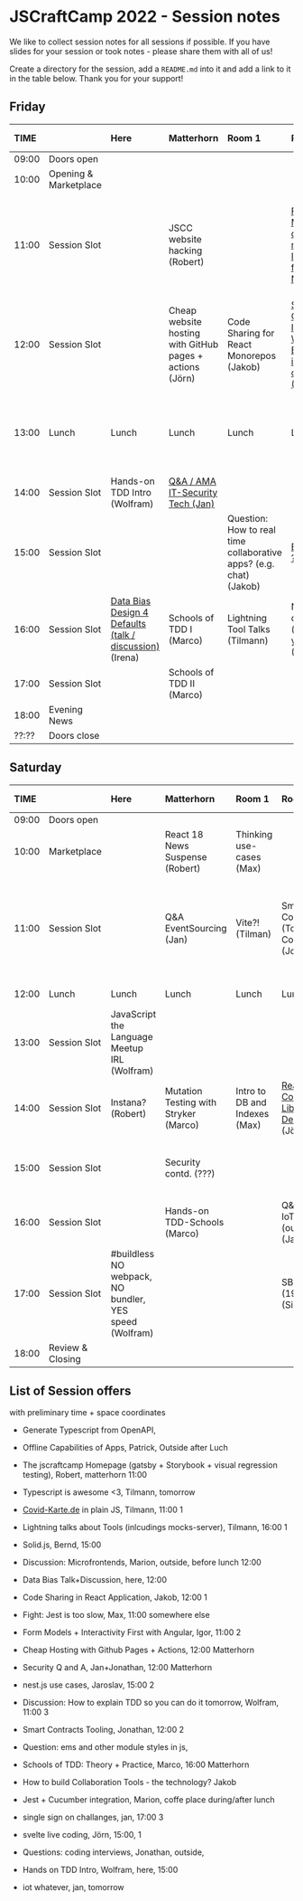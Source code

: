 # JSCraftCamp 2022 - Session notes

We like to collect session notes for all sessions if possible. If you have slides for your session or took notes - please share them with all of us!

Create a directory for the session, add a `README.md` into it and add a link to it in the table below. Thank you for your support!

## Friday

| TIME  |                       | Here                                                                    | Matterhorn                                               | Room 1                                                             | Room 2                                                                                            | Room 3                                                | Somewhere else                                                                                             |
| :---- | :-------------------- | :---------------------------------------------------------------------- | :------------------------------------------------------- | :----------------------------------------------------------------- | :------------------------------------------------------------------------------------------------ | :---------------------------------------------------- | :--------------------------------------------------------------------------------------------------------- |
| 09:00 | Doors open            |                                                                         |                                                          |                                                                    |                                                                                                   |                                                       |                                                                                                            |
| 10:00 | Opening & Marketplace |                                                                         |                                                          |                                                                    |                                                                                                   |                                                       |                                                                                                            |
| 11:00 | Session Slot          |                                                                         | JSCC website hacking (Robert)                            |                                                                    | [Form Models (vs domain models) / Interactivity first with NGRX (???)](./form-models/)            | [Covid-Karte vanilla JS (Tilmann)](./covid-karte-de/) | Microfrontends Experience Exchange (outside) (Marion) / How to explain TDD so you do it tomorrow (Wolfram) |
| 12:00 | Session Slot          |                                                                         | Cheap website hosting with GitHub pages + actions (Jörn) | Code Sharing for React Monorepos (Jakob)                           | [Smart Contracts - Introduction: Why Blockchain is not just co??? (Jonathan)](./smart-contracts/) | Backend APIs with TypeScript (Michael)                |                                                                                                            |
| 13:00 | Lunch                 | Lunch                                                                   | Lunch                                                    | Lunch                                                              | Lunch                                                                                             | Lunch                                                 | Jest & Cucumber Integration? (Marion) / Jest sucks: Alternatives? (Max)                                    |
| 14:00 | Session Slot          | Hands-on TDD Intro (Wolfram)                                            | [Q&A / AMA IT-Security Tech (Jan)](./security/)          |                                                                    |                                                                                                   | Svelte live coding (Jörn)                             | Offline Capability of Apps (Patrick)                                                                       |
| 15:00 | Session Slot          |                                                                         |                                                          | Question: How to real time collaborative apps? (e.g. chat) (Jakob) | [ESM - MJS ??? (Irena)](./esm/)                                                                   | SolidJS Hands on (Bernd)                              | Questions: Coding Interviews (Jonathan)                                                                    |
| 16:00 | Session Slot          | [Data Bias Design 4 Defaults (talk / discussion)](./data-bias/) (Irena) | Schools of TDD I (Marco)                                 | Lightning Tool Talks (Tilmann)                                     | Nest.JS Use cases (show yours) (Iaroslav)                                                         | Q&A / AMA SSO Challenges (Jan)                        |                                                                                                            |
| 17:00 | Session Slot          |                                                                         | Schools of TDD II (Marco)                                |                                                                    |                                                                                                   |                                                       |                                                                                                            |
| 18:00 | Evening News          |                                                                         |                                                          |                                                                    |                                                                                                   |                                                       |                                                                                                            |
| ??:?? | Doors close           |                                                                         |                                                          |                                                                    |                                                                                                   |                                                       |                                                                                                            |

## Saturday

| TIME  |                  | Here                                                   | Matterhorn                            | Room 1                        | Room 2                                                                  | Room 3                                                   | Somewhere else                                                                                             |
| :---- | :--------------- | :----------------------------------------------------- | :------------------------------------ | :---------------------------- | :---------------------------------------------------------------------- | :------------------------------------------------------- | ---------------------------------------------------------------------------------------------------------- |
| 09:00 | Doors open       |                                                        |                                       |                               |                                                                         |                                                          |                                                                                                            |
| 10:00 | Marketplace      |                                                        | React 18 News Suspense (Robert)       | Thinking use-cases (Max)      |                                                                         | Morning Kata ([JSKatas.org](https://jskatas.org)) (Jörn) |                                                                                                            |
| 11:00 | Session Slot     |                                                        | Q&A EventSourcing (Jan)               | Vite?! (Tilman)               | Smart Contracts II (Tools + Code) (Jonathan)                            | Help me upgrade my Curriculum (Brigitte)                 | [Media Blog, Video, Audio](./media/) (@cowglow) / Discussion: Do we need GraphQL or is Rest enough? (Bene) |
| 12:00 | Lunch            | Lunch                                                  | Lunch                                 | Lunch                         | Lunch                                                                   | Lunch                                                    | [Sustainability](./sustainability/) (Wolfram)                                                              |
| 13:00 | Session Slot     | JavaScript the Language Meetup IRL (Wolfram)           |                                       |                               |                                                                         | Mint your own NFT (Lars)                                 | Question: Angular CDK (Lonely Dan)                                                                         |
| 14:00 | Session Slot     | Instana? (Robert)                                      | Mutation Testing with Stryker (Marco) | Intro to DB and Indexes (Max) | [React Component Library API Design](./react-component-library/) (Jörn) | [P5JS](./p5js/) (@cowglow)                               |                                                                                                            |
| 15:00 | Session Slot     |                                                        | Security contd. (???)                 |                               |                                                                         | Svelte (Corinna)                                         | Move from Gatsby to Next?! Discussion (Irena)                                                              |
| 16:00 | Session Slot     |                                                        | Hands-on TDD-Schools (Marco)          |                               | Q&A / AMA IoT (outside) (Jan)                                           |                                                          |                                                                                                            |
| 17:00 | Session Slot     | #buildless NO webpack, NO bundler, YES speed (Wolfram) |                                       |                               | SBOM (19028) (Simon)                                                    |                                                          |                                                                                                            |
| 18:00 | Review & Closing |                                                        |                                       |                               |                                                                         |                                                          |                                                                                                            |

## List of Session offers

with preliminary time + space coordinates

- Generate Typescript from OpenAPI,
- Offline Capabilities of Apps, Patrick, Outside after Luch
- The jscraftcamp Homepage (gatsby + Storybook + visual regression testing), Robert, matterhorn 11:00
- Typescript is awesome <3, Tilmann, tomorrow
- [Covid-Karte.de](https://covid-karte.de/) in plain JS, Tilmann, 11:00 1
- Lightning talks about Tools (inlcudings mocks-server), Tilmann, 16:00 1
- Solid.js, Bernd, 15:00
- Discussion: Microfrontends, Marion, outside, before lunch 12:00
- Data Bias Talk+Discussion, here, 12:00
- Code Sharing in React Application, Jakob, 12:00 1
- Fight: Jest is too slow, Max, 11:00 somewhere else
- Form Models + Interactivity First with Angular, Igor, 11:00 2
- Cheap Hosting with Github Pages + Actions, 12:00 Matterhorn
- Security Q and A, Jan+Jonathan, 12:00 Matterhorn
- nest.js use cases, Jaroslav, 15:00 2
- Discussion: How to explain TDD so you can do it tomorrow, Wolfram, 11:00 3
- Smart Contracts Tooling, Jonathan, 12:00 2
- Question: ems and other module styles in js,
- Schools of TDD: Theory + Practice, Marco, 16:00 Matterhorn
- How to build Collaboration Tools - the technology? Jakob
- Jest + Cucumber integration, Marion, coffe place during/after lunch
- single sign on challanges, jan, 17:00 3
- svelte live coding, Jörn, 15:00, 1
- Questions: coding interviews, Jonathan, outside,
- Hands on TDD Intro, Wolfram, here, 15:00

- iot whatever, jan, tomorrow
